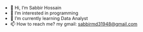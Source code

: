 - 👋 Hi, I’m Sabbir Hossain
- 👀 I’m interested in programming
- 🌱 I’m currently learning Data Analyst
- 📫 How to reach me? my gmail: sabbirmd31948@gmail.com

<!---
Sabbir1039/Sabbir1039 is a ✨ special ✨ repository because its `README.md` (this file) appears on your GitHub profile.
You can click the Preview link to take a look at your changes.
--->
